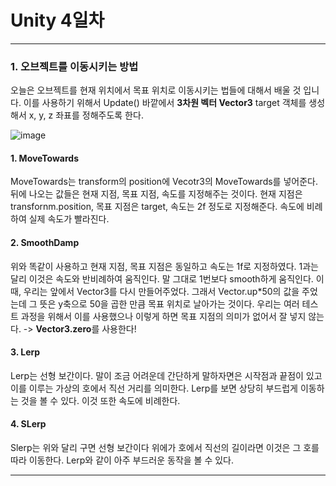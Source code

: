 # Unity 4일차
-------
### 1. 오브젝트를 이동시키는 방법

오늘은 오브젝트를 현재 위치에서 목표 위치로 이동시키는 법들에 대해서 배울 것 입니다. 이를 사용하기 위해서 Update() 바깥에서 **3차원 벡터 Vector3** target 객체를 생성해서 x, y, z 좌표를 정해주도록 한다.

![image](https://user-images.githubusercontent.com/59796964/72776201-ab796300-3c54-11ea-946f-6a4a5719f13e.png)

#### **1. MoveTowards**
MoveTowards는 transform의 position에 Vecotr3의 MoveTowards를 넣어준다. 뒤에 나오는 값들은 현재 지점, 목표 지점, 속도를 지정해주는 것이다. 현재 지점은 transfornm.position, 목표 지점은 target, 속도는 2f 정도로 지정해준다. 속도에 비례하여 실제 속도가 빨라진다. 

#### **2. SmoothDamp**
위와 똑같이 사용하고 현재 지점, 목표 지점은 동일하고 속도는 1f로 지정하였다. 1과는 달리 이것은 속도와 반비례하여 움직인다. 말 그대로 1번보다 smooth하게 움직인다. 이때, 우리는 앞에서 Vector3를 다시 만들어주었다. 그래서 Vector.up*50의 값을 주었는데 그 뜻은 y축으로 50을 곱한 만큼 목표 위치로 날아가는 것이다. 우리는 여러 테스트 과정을 위해서 이를 사용했으나 이렇게 하면 목표 지점의 의미가 없어서 잘 넣지 않는다. -> **Vector3.zero**를 사용한다!

#### **3. Lerp**
Lerp는 선형 보간이다. 말이 조금 어려운데 간단하게 말하자면은 시작점과 끝점이 있고 이를 이루는 가상의 호에서 직선 거리를 의미한다. Lerp를 보면 상당히 부드럽게 이동하는 것을 볼 수 있다. 이것 또한 속도에 비례한다. 

#### **4. SLerp**
Slerp는 위와 달리 구면 선형 보간이다 위에가 호에서 직선의 길이라면 이것은 그 호를 따라 이동한다. Lerp와 같이 아주 부드러운 동작을 볼 수 있다. 

------------
